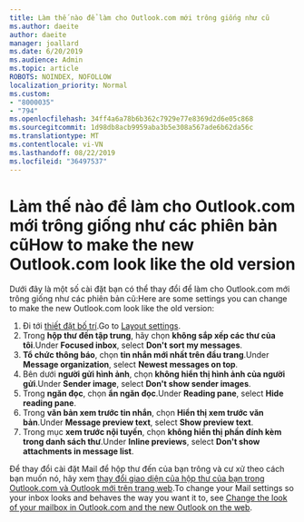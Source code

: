 ```yaml
---
title: Làm thế nào để làm cho Outlook.com mới trông giống như cũ
ms.author: daeite
author: daeite
manager: joallard
ms.date: 6/20/2019
ms.audience: Admin
ms.topic: article
ROBOTS: NOINDEX, NOFOLLOW
localization_priority: Normal
ms.custom:
- "8000035"
- "794"
ms.openlocfilehash: 34ff4a6a78b6b362c7929e77e8369d2d6e05c868
ms.sourcegitcommit: 1d98db8acb9959aba3b5e308a567ade6b62da56c
ms.translationtype: MT
ms.contentlocale: vi-VN
ms.lasthandoff: 08/22/2019
ms.locfileid: "36497537"
---
```

# <a name="how-to-make-the-new-outlookcom-look-like-the-old-version"></a><span data-ttu-id="ae697-102">Làm thế nào để làm cho Outlook.com mới trông giống như các phiên bản cũ</span><span class="sxs-lookup"><span data-stu-id="ae697-102">How to make the new Outlook.com look like the old version</span></span>

<span data-ttu-id="ae697-103">Dưới đây là một số cài đặt bạn có thể thay đổi để làm cho Outlook.com mới trông giống như các phiên bản cũ:</span><span class="sxs-lookup"><span data-stu-id="ae697-103">Here are some settings you can change to make the new Outlook.com look like the old version:</span></span>

1. <span data-ttu-id="ae697-104">Đi tới [thiết đặt bố trí](https://outlook.live.com/mail/options/mail/layout).</span><span class="sxs-lookup"><span data-stu-id="ae697-104">Go to [Layout settings](https://outlook.live.com/mail/options/mail/layout).</span></span>
1. <span data-ttu-id="ae697-105">Trong **hộp thư đến tập trung**, hãy chọn **không sắp xếp các thư của tôi**.</span><span class="sxs-lookup"><span data-stu-id="ae697-105">Under **Focused inbox**, select **Don't sort my messages**.</span></span>
1. <span data-ttu-id="ae697-106">**Tổ chức thông báo**, chọn **tin nhắn mới nhất trên đầu trang**.</span><span class="sxs-lookup"><span data-stu-id="ae697-106">Under **Message organization**, select **Newest messages on top**.</span></span>
1. <span data-ttu-id="ae697-107">Bên dưới **người gửi hình ảnh**, chọn **không hiển thị hình ảnh của người gửi**.</span><span class="sxs-lookup"><span data-stu-id="ae697-107">Under **Sender image**, select **Don't show sender images**.</span></span>
1. <span data-ttu-id="ae697-108">Trong **ngăn đọc**, chọn **ẩn ngăn đọc**.</span><span class="sxs-lookup"><span data-stu-id="ae697-108">Under **Reading pane**, select **Hide reading pane**.</span></span>
1. <span data-ttu-id="ae697-109">Trong **văn bản xem trước tin nhắn**, chọn **Hiển thị xem trước văn bản**.</span><span class="sxs-lookup"><span data-stu-id="ae697-109">Under **Message preview text**, select **Show preview text**.</span></span>
1. <span data-ttu-id="ae697-110">Trong mục **xem trước nội tuyến**, chọn **không hiển thị phần đính kèm trong danh sách thư**.</span><span class="sxs-lookup"><span data-stu-id="ae697-110">Under **Inline previews**, select **Don't show attachments in message list**.</span></span>

<span data-ttu-id="ae697-111">Để thay đổi cài đặt Mail để hộp thư đến của bạn trông và cư xử theo cách bạn muốn nó, hãy xem [thay đổi giao diện của hộp thư của bạn trong Outlook.com và Outlook mới trên trang web](https://support.office.com/article/b41c2ecb-f23c-42b3-b7f8-659646d5e58c?wt.mc_id=Office_Outlook_com_Alchemy).</span><span class="sxs-lookup"><span data-stu-id="ae697-111">To change your Mail settings so your inbox looks and behaves the way you want it to, see [Change the look of your mailbox in Outlook.com and the new Outlook on the web](https://support.office.com/article/b41c2ecb-f23c-42b3-b7f8-659646d5e58c?wt.mc_id=Office_Outlook_com_Alchemy).</span></span>